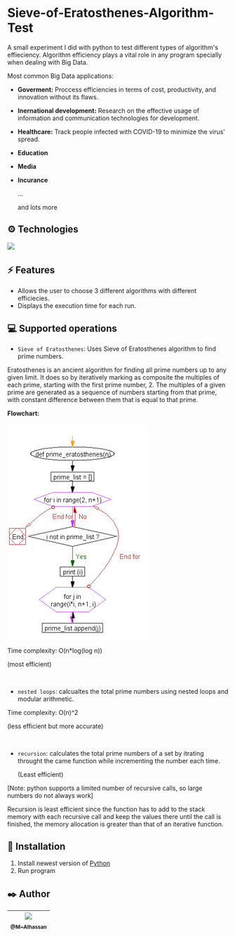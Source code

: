 # Sieve-of-Eratosthenes-Algorithm-Test
A small experiment I did with python to test different types of algorithm's effieciency. Algorithm efficiency plays a vital role in any program specially when dealing with Big Data.


Most common Big Data applications:
- **Goverment:**
Proccess efficiencies in terms of cost, productivity, and innovation without its flaws.
- **Inernational development:**
Research on the effective usage of information and communication technologies for development.
- **Healthcare:**
Track people infected with COVID-19 to minimize the virus' spread.
- **Education**
- **Media**
- **Incurance**

    ...

    and lots more


## ⚙️ Technologies

<img src="https://img.icons8.com/color/48/000000/python--v1.png"/>

## ⚡ Features

-   Allows the user to choose 3 different algorithms with different efficiecies.
- Displays the execution time for each run.

## 💻 Supported operations
-   `Sieve of Eratosthenes`: Uses Sieve of Eratosthenes algorithm to find prime numbers.

Eratosthenes is an ancient algorithm for finding all prime numbers up to any given limit. It does so by iteratively marking as composite the multiples of each prime, starting with the first prime number, 2. The multiples of a given prime are generated as a sequence of numbers starting from that prime, with constant difference between them that is equal to that prime.


**Flowchart:**

<img src = "img/Flowchart.png">

Time complexity: O(n*log(log n))

  (most efficient)

<br>

- `nested loops`: calcualtes the total prime numbers using nested loops and modular arithmetic.

Time complexity: O(n)^2

 (less efficient but more accurate)

<br>

- `recursion`: calculates the total prime numbers of a set by itrating throught the came function while incrementing the number each time.

    (Least efficient)

[Note: python supports a limited number of recursive calls, so large numbers do not always work]

Recursion is least efficient since the function has to add to the stack memory with each recursive call and keep the values there until the call is finished, the memory allocation is greater than that of an iterative function.

## 🔧 Installation

1. Install newest version of [Python](https://www.python.org/)
2. Run program

## ✒️ Author

| [<img src="https://github.com/M-Alhassan.png?size=115" width="115"><br><sub>@M-Alhassan</sub>](https://github.com/M-Alhassan) |
| :---------------------------------------------------------------------------------------------------------------------------: |